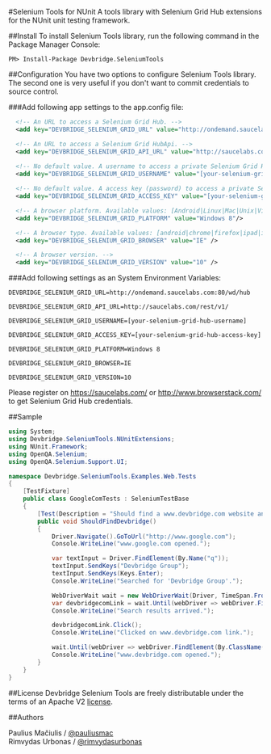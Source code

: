 ﻿#Selenium Tools for NUnit
A tools library with Selenium Grid Hub extensions for the NUnit unit testing framework.

##Install
To install Selenium Tools library, run the following command in the Package Manager Console:

<code>PM> Install-Package Devbridge.SeleniumTools</code>

##Configuration
You have two options to configure Selenium Tools library. The second one is very useful if you don't want to commit credentials to source control.

###Add following app settings to the app.config file:
  ```xml
    <!-- An URL to access a Selenium Grid Hub. -->
    <add key="DEVBRIDGE_SELENIUM_GRID_URL" value="http://ondemand.saucelabs.com:80/wd/hub"/>

    <!-- An URL to access a Selenium Grid HubApi. -->
    <add key="DEVBRIDGE_SELENIUM_GRID_API_URL" value="http://saucelabs.com/rest/v1/"/>
    
    <!-- No default value. A username to access a private Selenium Grid Hub. -->
    <add key="DEVBRIDGE_SELENIUM_GRID_USERNAME" value="[your-selenium-grid-hub-username]"/>

    <!-- No default value. A access key (password) to access a private Selenium Grid Hub. -->
    <add key="DEVBRIDGE_SELENIUM_GRID_ACCESS_KEY" value="[your-selenium-grid-hub-access-key]"/>

    <!-- A browser platform. Available values: [Android|Linux|Mac|Unix|Vista|Windows|WinNT|XP]. -->
    <add key="DEVBRIDGE_SELENIUM_GRID_PLATFORM" value="Windows 8"/>

    <!-- A browser type. Available values: [android|chrome|firefox|ipad|iphone|ie|opera|safari].-->
    <add key="DEVBRIDGE_SELENIUM_GRID_BROWSER" value="IE" />

    <!-- A browser version. -->
    <add key="DEVBRIDGE_SELENIUM_GRID_VERSION" value="10" />
  ```
  
###Add following settings as an System Environment Variables:

`DEVBRIDGE_SELENIUM_GRID_URL=http://ondemand.saucelabs.com:80/wd/hub`

`DEVBRIDGE_SELENIUM_GRID_API_URL=http://saucelabs.com/rest/v1/`
    
`DEVBRIDGE_SELENIUM_GRID_USERNAME=[your-selenium-grid-hub-username]`
   
`DEVBRIDGE_SELENIUM_GRID_ACCESS_KEY=[your-selenium-grid-hub-access-key]`
    
`DEVBRIDGE_SELENIUM_GRID_PLATFORM=Windows 8`

`DEVBRIDGE_SELENIUM_GRID_BROWSER=IE`
    
`DEVBRIDGE_SELENIUM_GRID_VERSION=10`

Please register on https://saucelabs.com/ or http://www.browserstack.com/ to get Selenium Grid Hub credentials.

##Sample
```c#
using System;
using Devbridge.SeleniumTools.NUnitExtensions;
using NUnit.Framework;
using OpenQA.Selenium;
using OpenQA.Selenium.Support.UI;

namespace Devbridge.SeleniumTools.Examples.Web.Tests
{
    [TestFixture]
    public class GoogleComTests : SeleniumTestBase
    {
        [Test(Description = "Should find a www.devbridge.com website and navigate to it.")]
        public void ShouldFindDevbridge()
        {                       
            Driver.Navigate().GoToUrl("http://www.google.com");
            Console.WriteLine("www.google.com opened.");

            var textInput = Driver.FindElement(By.Name("q"));            
            textInput.SendKeys("Devbridge Group");
            textInput.SendKeys(Keys.Enter);            
            Console.WriteLine("Searched for 'Devbridge Group'.");

            WebDriverWait wait = new WebDriverWait(Driver, TimeSpan.FromSeconds(10));            
            var devbridgecomLink = wait.Until(webDriver => webDriver.FindElement(By.XPath("//a[@href='http://www.devbridge.com/']")));            
            Console.WriteLine("Search results arrived.");

            devbridgecomLink.Click();
            Console.WriteLine("Clicked on www.devbridge.com link.");

            wait.Until(webDriver => webDriver.FindElement(By.ClassName("news-block")));
            Console.WriteLine("www.devbridge.com opened.");
        }
    }
}
```

##License
Devbridge Selenium Tools are freely distributable under the 
terms of an Apache V2 [license](https://github.com/devbridge/SeleniumTools/blob/master/LICENSE).


##Authors

Paulius Mačiulis / [@pauliusmac](https://twitter.com/pauliusmac)
<br>
Rimvydas Urbonas / [@rimvydasurbonas](https://twitter.com/RimvydasUrbonas)
